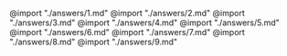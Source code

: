 @import "./answers/1.md"
@import "./answers/2.md"
@import "./answers/3.md"
@import "./answers/4.md"
@import "./answers/5.md"
@import "./answers/6.md"
@import "./answers/7.md"
@import "./answers/8.md"
@import "./answers/9.md"
